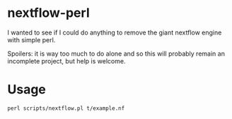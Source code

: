 # nextflow-perl

I wanted to see if I could do anything to remove the giant nextflow engine with simple perl.

Spoilers: it is way too much to do alone and so this will probably remain an incomplete project, but help is welcome.

# Usage

```shell
perl scripts/nextflow.pl t/example.nf
```


